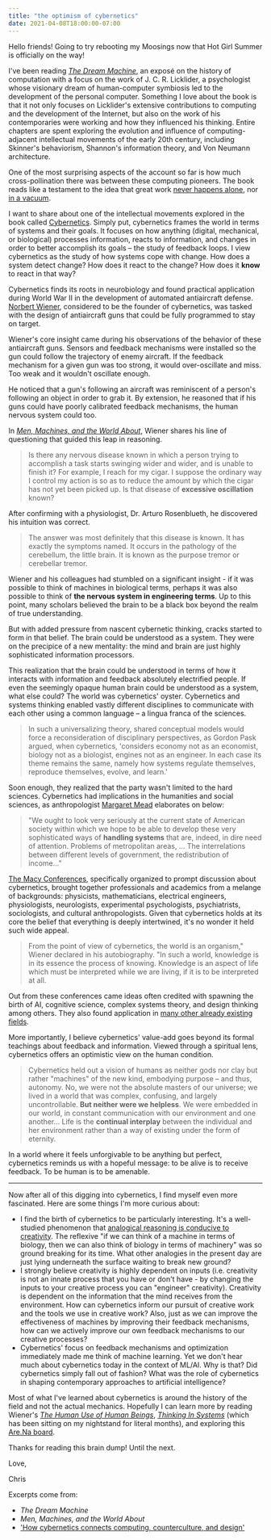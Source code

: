 ```yaml
---
title: "the optimism of cybernetics"
date: 2021-04-08T18:00:00-07:00
---
```


Hello friends! Going to try rebooting my Moosings now that Hot Girl Summer is officially on the way! 

I've been reading [*The Dream Machine*](https://www.amazon.com/Dream-Machine-M-Mitchell-Waldrop/dp/1732265119/ref=pd_sbs_1?pd_rd_w=xPY87&pf_rd_p=651d64d1-3c73-45b6-ae09-e545600e3a22&pf_rd_r=M18728DVCZHSEGQHTJPT&pd_rd_r=9c834bab-749e-4ea3-8f57-fdc893b856b9&pd_rd_wg=xTpyq&pd_rd_i=1732265119&psc=1), an exposé on the history of computation with a focus on the work of J. C. R. Licklider, a psychologist whose visionary dream of human-computer symbiosis led to the development of the personal computer. Something I love about the book is that it not only focuses on Licklider's extensive contributions to computing and the development of the Internet, but also on the work of his contemporaries were working and how they influenced his thinking. Entire chapters are spent exploring the evolution and influence of computing-adjacent intellectual movements of the early 20th century, including Skinner's behaviorism, Shannon's information theory, and Von Neumann architecture.

One of the most surprising aspects of the account so far is how much cross-pollination there was between these computing pioneers. The book reads like a testament to the idea that great work [never happens alone](https://www.quora.com/Information-Theory-What-relationship-did-Claude-Shannon-have-with-Alan-Turing/answer/Jimmy-Soni), nor [in a vacuum](https://www.asc-cybernetics.org/foundations/history/MacyPeople.htm).

I want to share about one of the intellectual movements explored in the book called [Cybernetics](https://en.wikipedia.org/wiki/Cybernetics). Simply put, cybernetics frames the world in terms of systems and their goals. It focuses on how anything (digital, mechanical, or biological) processes information, reacts to information, and changes in order to better accomplish its goals – the study of feedback loops. I view cybernetics as the study of how systems cope with change. How does a system detect change? How does it react to the change? How does it **know** to react in that way?  

Cybernetics finds its roots in neurobiology and found practical application during World War II in the development of automated antiaircraft defense. [Norbert Wiener](https://en.wikipedia.org/wiki/Norbert_Wiener), considered to be the founder of cybernetics, was tasked with the design of antiaircraft guns that could be fully programmed to stay on target. 

Wiener's core insight came during his observations of the behavior of these antiaircraft guns. Sensors and feedback mechanisms were installed so the gun could follow the trajectory of enemy aircraft. If the feedback mechanism for a given gun was too strong, it would over-oscillate and miss. Too weak and it wouldn't oscillate enough. 

He noticed that a gun's following an aircraft was reminiscent of a person's following an object in order to grab it. By extension, he reasoned that if his guns could have poorly calibrated feedback mechanisms, the human nervous system could too. 

In *[Men, Machines, and the World About](https://www.robertspahr.com/teaching/hnm/wiener_men_machines_and_the_world_about.pdf)*, Wiener shares his line of questioning that guided this leap in reasoning. 

> Is there any nervous disease known in which a person trying to accomplish a task starts swinging wider and wider, and is unable to finish it? For example, I reach for my cigar. I suppose the ordinary way I control my action is so as to reduce the amount by which the cigar has not yet been picked up. Is that disease of **excessive oscillation** known?

After confirming with a physiologist, Dr. Arturo Rosenblueth, he discovered his intuition was correct.

> The answer was most definitely that this disease is known. It has exactly the symptoms named. It occurs in the pathology of the cerebellum, the little brain. It is known as the purpose tremor or cerebellar tremor. 

Wiener and his colleagues had stumbled on a significant insight - if it was possible to think of machines in biological terms, perhaps it was also possible to think of **the nervous system in engineering terms**. Up to this point, many scholars believed the brain to be a black box beyond the realm of true understanding.

But with added pressure from nascent cybernetic thinking, cracks started to form in that belief. The brain could be understood as a system. They were on the precipice of a new mentality: the mind and brain are just highly sophisticated information processors. 

This realization that the brain could be understood in terms of how it interacts with information and feedback absolutely electrified people. If even the seemingly opaque human brain could be understood as a system, what else could? The world was cybernetics' oyster. Cybernetics and systems thinking enabled vastly different disciplines to communicate with each other using a common language – a lingua franca of the sciences. 

> In such a universalizing theory, shared conceptual models would force a reconsideration of disciplinary perspectives, as Gordon Pask argued, when cybernetics, 'considers economy not as an economist, biology not as a biologist, engines not as an engineer. In each case its theme remains the same, namely how systems regulate themselves, reproduce themselves, evolve, and learn.'

Soon enough, they realized that the party wasn't limited to the hard sciences. Cybernetics had implications in the humanities and social sciences, as anthropologist [Margaret Mead](https://en.wikipedia.org/wiki/Margaret_Mead) elaborates on below: 

> "We ought to look very seriously at the current state of American society within which we hope to be able to develop these very sophisticated ways of **handling systems** that are, indeed, in dire need of attention. Problems of metropolitan areas, ... The interrelations between different levels of government, the redistribution of income..." 

[The Macy Conferences](https://en.wikipedia.org/wiki/Macy_conferences), specifically organized to prompt discussion about cybernetics, brought together professionals and academics from a melange of backgrounds: physicists, mathematicians, electrical engineers, physiologists, neurologists, experimental psychologists, psychiatrists, sociologists, and cultural anthropologists. Given that cybernetics holds at its core the belief that everything is deeply intertwined, it's no wonder it held such wide appeal.

> From the point of view of cybernetics, the world is an organism," Wiener declared in his autobiography. "In such a world, knowledge is in its essence the process of knowing. Knowledge is an aspect of life which must be interpreted while we are living, if it is to be interpreted at all. 

Out from these conferences came ideas often credited with spawning the birth of AI, cognitive science, complex systems theory, and design thinking among others. They also found application in [many other already existing fields](https://en.wikipedia.org/wiki/Cybernetics#Subdivisions_of_the_field).

More importantly, I believe cybernetics' value-add goes beyond its formal teachings about feedback and information. Viewed through a spiritual lens, cybernetics offers an optimistic view on the human condition. 

> Cybernetics held out a vision of humans as neither gods nor clay but rather "machines" of the new kind, embodying purpose – and thus, autonomy. No, we were not the absolute masters of our universe; we lived in a world that was complex, confusing, and largely uncontrollable. __But neither were we helpless__. We were embedded in our world, in constant communication with our environment and one another... Life is the **continual interplay** between the individual and her environment rather than a way of existing under the form of eternity.

In a world where it feels unforgivable to be anything but perfect, cybernetics reminds us with a hopeful message: to be alive is to receive feedback. To be human is to be amenable. 

---

Now after all of this digging into cybernetics, I find myself even more fascinated. Here are some things I'm more curious about: 

 - I find the birth of cybernetics to be particularly interesting. It's a well-studied phenomenon that [analogical reasoning is conducive to creativity](https://journals.plos.org/plosone/article?id=10.1371/journal.pone.0150773#:~:text=Analogical%20reasoning%20is%20a%20good,the%20pieces%20of%20an%20analogy). The reflexive "if we can think of a machine in terms of biology, then we can also think of biology in terms of machinery" was so ground breaking for its time. What other analogies in the present day are just lying underneath the surface waiting to break new ground? 
  - I strongly believe creativity is highly dependent on inputs (i.e. creativity is not an innate process that you have or don't have - by changing the inputs to your creative process you can "engineer" creativity). Creativity is dependent on the information that the mind receives from the environment. How can cybernetics inform our pursuit of creative work and the tools we use in creative work? Also, just as we can improve the effectiveness of machines by improving their feedback mechanisms, how can we actively improve our own feedback mechanisms to our creative processes? 
  - Cybernetics' focus on feedback mechanisms and optimization immediately made me think of machine learning. Yet we don't hear much about cybernetics today in the context of ML/AI. Why is that? Did cybernetics simply fall out of fashion? What was the role of cybernetics in shaping contemporary approaches to artificial intelligence?

Most of what I've learned about cybernetics is around the history of the field and not the actual mechanics. Hopefully I can learn more by reading Wiener's *[The Human Use of Human Beings](https://www.brainpickings.org/2018/06/15/the-human-use-of-human-beings-norbert-wiener/)*, [*Thinking In Systems*](https://www.amazon.com/Thinking-Systems-Donella-H-Meadows/dp/1603580557) (which has been sitting on my nightstand for literal months), and exploring this [Are.Na board](https://www.are.na/morgan-sutherland/cybernetics). 



Thanks for reading this brain dump! Until the next. 



Love, 

Chris 



Excerpts come from: 

* *The Dream Machine*
* *Men, Machines, and the World About*
* ['How cybernetics connects computing, counterculture, and design'](http://www.dubberly.com/wp-content/uploads/2015/10/Cybernetics_and_Counterculture.pdf)